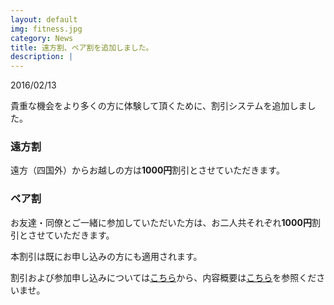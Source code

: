 ```yaml
---
layout: default
img: fitness.jpg
category: News
title: 遠方割、ペア割を追加しました。
description: |
---
```


2016/02/13

貴重な機会をより多くの方に体験して頂くために、割引システムを追加しました。

### 遠方割

遠方（四国外）からお越しの方は**1000円**割引とさせていただきます。

### ペア割

お友達・同僚とご一緒に参加していただいた方は、お二人共それぞれ**1000円**割引とさせていただきます。

本割引は既にお申し込みの方にも適用されます。

割引および参加申し込みについては[こちら](#entry)から、内容概要は[こちら](#contents)を参照くださいませ。



